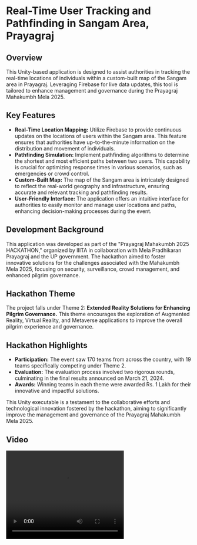 
# Real-Time User Tracking and Pathfinding in Sangam Area, Prayagraj

## Overview
This Unity-based application is designed to assist authorities in tracking the real-time locations of individuals within a custom-built map of the Sangam area in Prayagraj. Leveraging Firebase for live data updates, this tool is tailored to enhance management and governance during the Prayagraj Mahakumbh Mela 2025.

## Key Features
- **Real-Time Location Mapping:** Utilize Firebase to provide continuous updates on the locations of users within the Sangam area. This feature ensures that authorities have up-to-the-minute information on the distribution and movement of individuals.
- **Pathfinding Simulation:** Implement pathfinding algorithms to determine the shortest and most efficient paths between two users. This capability is crucial for optimizing response times in various scenarios, such as emergencies or crowd control.
- **Custom-Built Map:** The map of the Sangam area is intricately designed to reflect the real-world geography and infrastructure, ensuring accurate and relevant tracking and pathfinding results.
- **User-Friendly Interface:** The application offers an intuitive interface for authorities to easily monitor and manage user locations and paths, enhancing decision-making processes during the event.

## Development Background
This application was developed as part of the "Prayagraj Mahakumbh 2025 HACKATHON," organized by IIITA in collaboration with Mela Pradhikaran Prayagraj and the UP government. The hackathon aimed to foster innovative solutions for the challenges associated with the Mahakumbh Mela 2025, focusing on security, surveillance, crowd management, and enhanced pilgrim governance.

## Hackathon Theme
The project falls under Theme 2: **Extended Reality Solutions for Enhancing Pilgrim Governance.** This theme encourages the exploration of Augmented Reality, Virtual Reality, and Metaverse applications to improve the overall pilgrim experience and governance.

## Hackathon Highlights
- **Participation:** The event saw 170 teams from across the country, with 19 teams specifically competing under Theme 2.
- **Evaluation:** The evaluation process involved two rigorous rounds, culminating in the final results announced on March 21, 2024.
- **Awards:** Winning teams in each theme were awarded Rs. 1 Lakh for their innovative and impactful solutions.

This Unity executable is a testament to the collaborative efforts and technological innovation fostered by the hackathon, aiming to significantly improve the management and governance of the Prayagraj Mahakumbh Mela 2025.

## Video

<video width="320" height="240" controls>
  <source src="https://github.com/RaunakSeth/Sangam/blob/main/Recording%202024-05-19%20005845.mp4" type="video/mp4">
</video>
